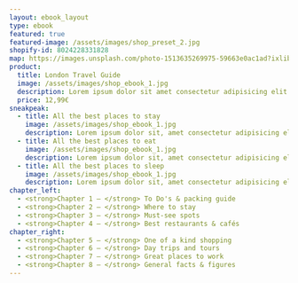 ```yaml
---
layout: ebook_layout
type: ebook
featured: true
featured-image: /assets/images/shop_preset_2.jpg
shopify-id: 8024228331828
map: https://images.unsplash.com/photo-1513635269975-59663e0ac1ad?ixlib=rb-4.0.3&ixid=MnwxMjA3fDB8MHxwaG90by1wYWdlfHx8fGVufDB8fHx8&auto=format&fit=crop&w=2070&q=80
product:
  title: London Travel Guide
  image: /assets/images/shop_ebook_1.jpg
  description: Lorem ipsum dolor sit amet consectetur adipisicing elit. Vero provident nemo tempora iste error sint, velit reiciendis excepturi ab accusantium maiores, unde natus ipsa dolore. Magni sit officiis obcaecati veniam.
  price: 12,99€
sneakpeak:
  - title: All the best places to stay
    image: /assets/images/shop_ebook_1.jpg
    description: Lorem ipsum dolor sit, amet consectetur adipisicing elit. Ullam consectetur dignissimos, numquam nulla optio consequuntur fuga quae? Sequi assumenda doloremque eos, consequuntur quis saepe distinctio placeat quidem, error laborum nemo.
  - title: All the best places to eat
    image: /assets/images/shop_ebook_1.jpg
    description: Lorem ipsum dolor sit, amet consectetur adipisicing elit. Ullam consectetur dignissimos, numquam nulla optio consequuntur fuga quae? Sequi assumenda doloremque eos, consequuntur quis saepe distinctio placeat quidem, error laborum nemo.  
  - title: All the best places to sleep
    image: /assets/images/shop_ebook_1.jpg
    description: Lorem ipsum dolor sit, amet consectetur adipisicing elit. Ullam consectetur dignissimos, numquam nulla optio consequuntur fuga quae? Sequi assumenda doloremque eos, consequuntur quis saepe distinctio placeat quidem, error laborum nemo.    
chapter_left:
  - <strong>Chapter 1 – </strong> To Do's & packing guide
  - <strong>Chapter 2 – </strong> Where to stay
  - <strong>Chapter 3 – </strong> Must-see spots
  - <strong>Chapter 4 – </strong> Best restaurants & cafés
chapter_right:
  - <strong>Chapter 5 – </strong> One of a kind shopping
  - <strong>Chapter 6 – </strong> Day trips and tours
  - <strong>Chapter 7 – </strong> Great places to work
  - <strong>Chapter 8 – </strong> General facts & figures
---
```


